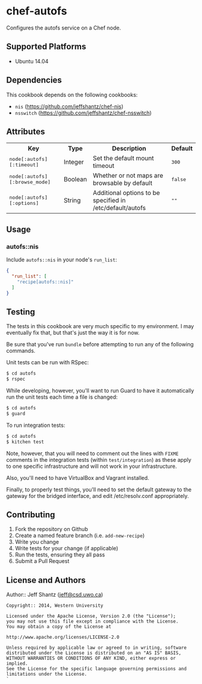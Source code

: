 # chef-autofs

Configures the autofs service on a Chef node.

## Supported Platforms

* Ubuntu 14.04

## Dependencies

This cookbook depends on the following cookbooks:

* `nis` (https://github.com/jeffshantz/chef-nis)
* `nsswitch` (https://github.com/jeffshantz/chef-nsswitch)

## Attributes

<table>
  <tr>
    <th>Key</th>
    <th>Type</th>
    <th>Description</th>
    <th>Default</th>
  </tr>
  <tr>
    <td>
      <tt>node[:autofs][:timeout]</tt>
    </td>
    <td>Integer</td>
    <td>Set the default mount timeout</td>
    <td><tt>300</tt></td>
  </tr>
  <tr>
    <td>
      <tt>node[:autofs][:browse_mode]</tt>
    </td>
    <td>Boolean</td>
    <td>Whether or not maps are browsable by default</td>
    <td><tt>false</tt></td>
  </tr>
  <tr>
    <td>
      <tt>node[:autofs][:options]</tt>
    </td>
    <td>String</td>
    <td>Additional options to be specified in /etc/default/autofs</td>
    <td><tt>""</tt></td>
  </tr>
</table>

## Usage

### autofs::nis

Include `autofs::nis` in your node's `run_list`:

```json
{
  "run_list": [
    "recipe[autofs::nis]"
  ]
}
```

## Testing

The tests in this cookbook are very much specific to my environment.  I may
eventually fix that, but that's just the way it is for now.

Be sure that you've run `bundle` before attempting to run any of the
following commands.

Unit tests can be run with RSpec:

```bash
$ cd autofs
$ rspec
```

While developing, however, you'll want to run Guard to have it
automatically run the unit tests each time a file is changed:

```bash
$ cd autofs
$ guard
```

To run integration tests:

```bash
$ cd autofs
$ kitchen test
```

Note, however, that you will need to comment out the lines with `FIXME` comments
in the integration tests (within `test/integration`) as these apply to one
specific infrastructure and will not work in your infrastructure.

Also, you'll need to have VirtualBox and Vagrant installed.

Finally, to properly test things, you'll need to set the default gateway to the
gateway for the bridged interface, and edit /etc/resolv.conf appropriately.

## Contributing

1. Fork the repository on Github
2. Create a named feature branch (i.e. `add-new-recipe`)
3. Write you change
4. Write tests for your change (if applicable)
5. Run the tests, ensuring they all pass
6. Submit a Pull Request

## License and Authors

Author:: Jeff Shantz (<jeff@csd.uwo.ca>)

```text
Copyright:: 2014, Western University

Licensed under the Apache License, Version 2.0 (the "License");
you may not use this file except in compliance with the License.
You may obtain a copy of the License at

http://www.apache.org/licenses/LICENSE-2.0

Unless required by applicable law or agreed to in writing, software
distributed under the License is distributed on an "AS IS" BASIS,
WITHOUT WARRANTIES OR CONDITIONS OF ANY KIND, either express or implied.
See the License for the specific language governing permissions and
limitations under the License.
`
